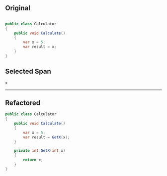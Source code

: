 ﻿## Original

```csharp

public class Calculator
{
    public void Calculate()
    {
        var x = 5;
        var result = x;
    }
}
```

## Selected Span

```csharp
x
```

---

## Refactored

```csharp
public class Calculator
{
    public void Calculate()
    {
        var x = 5;
        var result = GetX(x);
    }

    private int GetX(int x)
    {
        return x;
    }
}
```